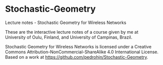 # Stochastic-Geometry
Lecture notes - Stochastic Geometry for Wireless Networks

These are the interactive lecture notes of a course given by me at University of Oulu, Finland, and University of Campinas, Brazil.

Stochastic Geometry for Wireless Networks is licensed under a Creative Commons Attribution-NonCommercial-ShareAlike 4.0 International License.
Based on a work at https://github.com/pedrohjn/Stochastic-Geometry.
